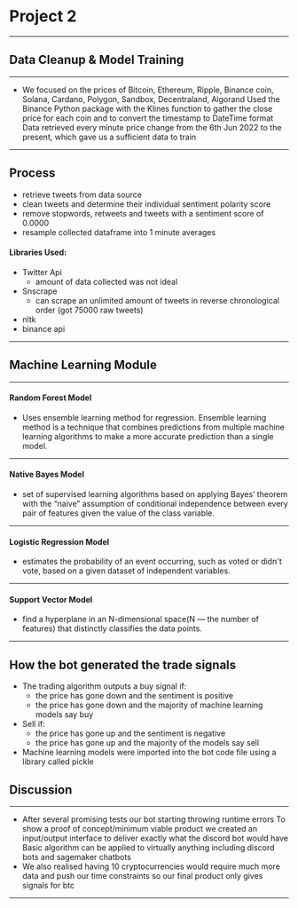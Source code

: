 # Project 2 
 - - -

## Data Cleanup & Model Training
- - -
  * We focused on the prices of Bitcoin, Ethereum, Ripple, Binance coin, Solana, Cardano, Polygon, Sandbox, Decentraland, Algorand
Used the Binance Python package with the Klines function to gather the close price for each coin and to convert the timestamp to DateTime format
Data retrieved every minute price change from the 6th Jun 2022 to the present, which gave us a sufficient data to train
  - - -
## Process
* retrieve tweets from data source
* clean tweets and determine their individual sentiment polarity score
* remove stopwords, retweets and tweets with a sentiment score of 0.0000
* resample collected dataframe into 1 minute averages
#### Libraries Used:
* Twitter Api
    * amount of data collected was not ideal
* Snscrape
    * can scrape an unlimited amount of tweets in reverse chronological order (got 75000 raw tweets)
* nltk
* binance api
- - -
## Machine Learning Module
 - - -
  #### Random Forest Model
  - Uses ensemble learning method for regression. Ensemble learning method is a technique that combines predictions from multiple machine learning algorithms to make a more accurate prediction than a single model.
   - - -
 #### Native Bayes Model 
 - set of supervised learning algorithms based on applying Bayes’ theorem with the “naive” assumption of conditional independence between every pair of features given the value of the class variable.
  - - -
  #### Logistic Regression Model
  - estimates the probability of an event occurring, such as voted or didn't vote, based on a given dataset of independent variables.
  - - -
  #### Support Vector Model
  - find a hyperplane in an N-dimensional space(N — the number of features) that distinctly classifies the data points. 
  - - -
## How the bot generated the trade signals
* The trading algorithm outputs a buy signal if:
    * the price has gone down and the sentiment is positive
    * the price has gone down and the majority of machine learning models say buy
* Sell if:
    * the price has gone up and the sentiment is negative
    * the price has gone up and the majority of the models say sell
* Machine learning models were imported into the bot code file using a library called pickle
## Discussion
- - -
  - After several promising tests our bot starting throwing runtime errors 
To show a proof of concept/minimum viable product we created an input/output interface to deliver exactly what the discord bot would have
Basic algorithm can be applied to virtually anything including discord bots and sagemaker chatbots
  - We also realised having 10 cryptocurrencies would require much more data and push our time constraints so our final product only gives signals for btc

- - -

